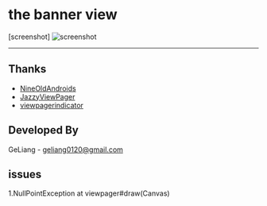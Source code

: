 # the banner view
[screenshot]
![screenshot](./screenshot.gif)

---

## Thanks


- [NineOldAndroids](https://github.com/JakeWharton/NineOldAndroids)
- [JazzyViewPager](https://github.com/jfeinstein10/JazzyViewPager)
- [viewpagerindicator](https://github.com/JakeWharton/ViewPagerIndicator)


## Developed By
GeLiang - geliang0120@gmail.com

## issues
1.NullPointException at viewpager#draw(Canvas)